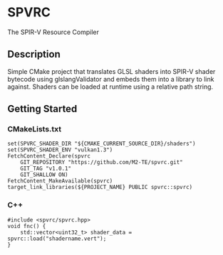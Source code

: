 # SPVRC

The SPIR-V Resource Compiler

## Description
Simple CMake project that translates GLSL shaders into SPIR-V shader bytecode using glslangValidator and embeds them into a library to link against.
Shaders can be loaded at runtime using a relative path string.

## Getting Started
### CMakeLists.txt
```
set(SPVRC_SHADER_DIR "${CMAKE_CURRENT_SOURCE_DIR}/shaders")
set(SPVRC_SHADER_ENV "vulkan1.3")
FetchContent_Declare(spvrc
    GIT_REPOSITORY "https://github.com/M2-TE/spvrc.git"
    GIT_TAG "v1.0.1"
    GIT_SHALLOW ON)
FetchContent_MakeAvailable(spvrc)
target_link_libraries(${PROJECT_NAME} PUBLIC spvrc::spvrc)
```
### C++
```
#include <spvrc/spvrc.hpp>
void fnc() {
    std::vector<uint32_t> shader_data = spvrc::load("shadername.vert");
}
```
